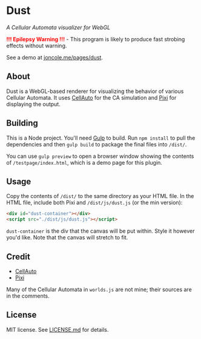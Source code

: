 # Dust
*A Cellular Automata visualizer for WebGL*

<strong style="color:red">!!! Epilepsy Warning !!!</strong> - This program is likely to produce fast strobing effects without warning.

See a demo at [joncole.me/pages/dust](http://www.joncole.me/pages/dust).

## About
Dust is a WebGL-based renderer for visualizing the behavior of various Cellular Automata. It uses [CellAuto](https://sanojian.github.io/cellauto) for the CA simulation and [Pixi](http://www.pixijs.com/) for displaying the output.

## Building
This is a Node project. You'll need [Gulp](https://gulpjs.com/) to build. Run `npm install` to pull the dependencies and then `gulp build` to package the final files into `/dist/`.

You can use `gulp preview` to open a browser window showing the contents of `/testpage/index.html`, which is a demo page for this plugin.

## Usage
Copy the contents of `/dist/` to the same directory as your HTML file. In the HTML file, include both Pixi and `/dist/js/dust.js` (or the min version):

```html
<div id="dust-container"></div>
<script src="./dist/js/dust.js"></script>
```

`dust-container` is the div that the canvas will be put within. Style it however you'd like. Note that the canvas will stretch to fit.

## Credit
- [CellAuto](https://sanojian.github.io/cellauto)
- [Pixi](http://www.pixijs.com/)

Many of the Cellular Automata in `worlds.js` are not mine; their sources are in the comments.

## License
MIT license. See [LICENSE.md](LICENSE.md) for details.